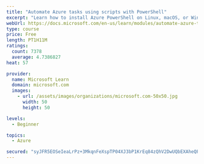 ```yaml
---
title: "Automate Azure tasks using scripts with PowerShell"
excerpt: "Learn how to install Azure PowerShell on Linux, macOS, or Windows and then connect to Azure and manage your resources."
webUrl: https://docs.microsoft.com/en-us/learn/modules/automate-azure-tasks-with-powershell/
type: course
price: Free
length: PT1H11M
ratings:
  count: 7378
  average: 4.7386827
heat: 57

provider:
  name: Microsoft Learn
  domain: microsoft.com
  images:
    - url: /assets/images/organizations/microsoft.com-50x50.jpg
      width: 50
      height: 50

levels:
  - Beginner

topics:
  - Azure

secured: "syJFR5EOSeIeaLrPz+3MkqnFeXspTP04XJ3bP1KrEq84zQhV2DwUQbEXAheQP/2EsyqpBTKo2WWLp2KwQkPZKXU8EufxnZXAlSPgcV7VE4sXhdQO+ojhUjCthT2B1G0Uxxgt0h8xmv7FfV54IYuahQDLbCba8GV2IrZeX0N7X0ZWa8/XR6HOmj8pytMP3NWhej4PF2+xZpcbbqKTaDwGCoct25dLicTkmi3iskR5LMf1sHFWP06bvb7zmNx4/FQ3pYpurSefeTKYDLfNAnq25303qaP6rEn/JkItmCQ7+OtRDNesuDQz3XvwYiNczLu395V7Fmx3y0qE8jNzCDYhUMosaddR4nAOcMKv11/S3PoIZFFsMoI1MFMw5VJ32Xma34YGP4P0Fp0vy59jb9IS0Lse8q/tOrL/egg5/XOali4=;9iV9d7Lx18ZH8le1MGhzaA=="
---
```


